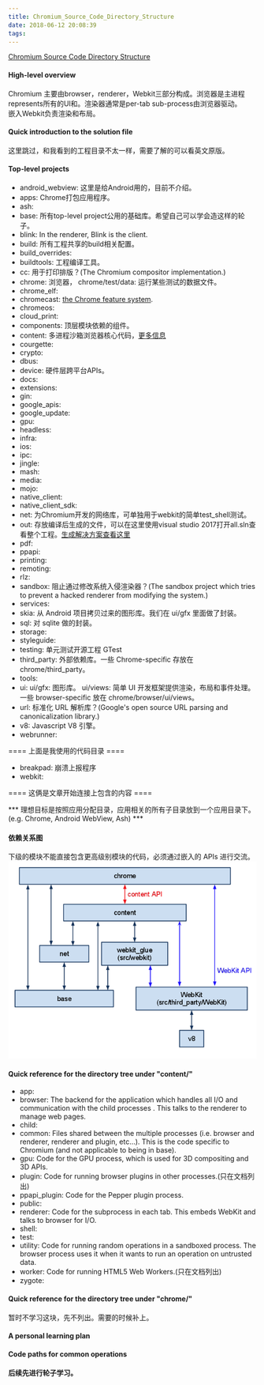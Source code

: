 ```yaml
---
title: Chromium_Source_Code_Directory_Structure
date: 2018-06-12 20:08:39
tags:
---
```

[Chromium Source Code Directory Structure](https://www.chromium.org/developers/how-tos/getting-around-the-chrome-source-code)

#### High-level overview
Chromium 主要由browser，renderer，Webkit三部分构成。浏览器是主进程represents所有的UI和。渲染器通常是per-tab sub-process由浏览器驱动。  
嵌入Webkit负责渲染和布局。

#### Quick introduction to the solution file
这里跳过，和我看到的工程目录不太一样，需要了解的可以看英文原版。

#### Top-level projects
 * android_webview: 这里是给Android用的，目前不介绍。
 * apps: Chrome打包应用程序。
 * ash:
 * base: 所有top-level project公用的基础库。希望自己可以学会造这样的轮子。
 * blink: In the renderer, Blink is the client.
 * build: 所有工程共享的build相关配置。
 * build_overrides:
 * buildtools: 工程编译工具。
 * cc: 用于打印排版？(The Chromium compositor implementation.)
 * chrome: 浏览器， chrome/test/data: 运行某些测试的数据文件。
 * chrome_elf:
 * chromecast: [the Chrome feature system](https://chromium.googlesource.com/chromium/src/+/master/base/feature_list.h).
 * chromeos:
 * cloud_print:
 * components: 顶层模块依赖的组件。
 * content: 多进程沙箱浏览器核心代码，[更多信息](https://www.chromium.org/developers/content-module)
 * courgette:
 * crypto:
 * dbus:
 * device: 硬件层跨平台APIs。
 * docs:
 * extensions:
 * gin:
 * google_apis:
 * google_update:
 * gpu:
 * headless:
 * infra:
 * ios:
 * ipc:
 * jingle:
 * mash:
 * media:
 * mojo:
 * native_client:
 * native_client_sdk:
 * net: 为Chromium开发的网络库，可单独用于webkit的简单test_shell测试。
 * out: 存放编译后生成的文件，可以在这里使用visual studio 2017打开all.sln查看整个工程。[生成解决方案查看这里](https://israel-liu.github.io/2018/06/12/Building-Chromium-for-Windows/)
 * pdf:
 * ppapi:
 * printing:
 * remoting:
 * rlz:
 * sandbox: 阻止通过修改系统入侵渲染器？(The sandbox project which tries to prevent a hacked renderer from modifying the system.)
 * services:
 * skia: 从 Android 项目拷贝过来的图形库。我们在 ui/gfx 里面做了封装。
 * sql: 对 sqlite 做的封装。
 * storage:
 * styleguide:
 * testing: 单元测试开源工程 GTest
 * third_party: 外部依赖库。一些 Chrome-specific 存放在 chrome/third_party。
 * tools:
 * ui: ui/gfx: 图形库。 ui/views: 简单 UI 开发框架提供渲染，布局和事件处理。一些 browser-specific 放在 chrome/browser/ui/views。
 * url: 标准化 URL 解析库？(Google's open source URL parsing and canonicalization library.)
 * v8: Javascript V8 引擎。
 * webrunner:

 ==== 上面是我使用的代码目录 ====
 * breakpad: 崩溃上报程序
 * webkit:

 ==== 这俩是文章开始连接上包含的内容 ====

 *** 理想目标是按照应用分配目录，应用相关的所有子目录放到一个应用目录下。(e.g. Chrome, Android WebView, Ash) ***

 #### 依赖关系图
 下级的模块不能直接包含更高级别模块的代码，必须通过嵌入的 APIs 进行交流。
 ![](https://github.com/israel-Liu/theForger/raw/master/images/dependencies_diagram.png)

 #### Quick reference for the directory tree under "content/"
 * app:
 * browser: The backend for the application which handles all I/O and communication with the child processes . This talks to the renderer to manage web pages.
 * child:
 * common: Files shared between the multiple processes (i.e. browser and renderer, renderer and plugin, etc...). This is the code specific to Chromium (and not applicable to being in base).
 * gpu: Code for the GPU process, which is used for 3D compositing and 3D APIs.
 * plugin: Code for running browser plugins in other processes.(只在文档列出)
 * ppapi_plugin: Code for the Pepper plugin process.
 * public:
 * renderer: Code for the subprocess in each tab. This embeds WebKit and talks to browser for I/O.
 * shell:
 * test:
 * utility: Code for running random operations in a sandboxed process.  The browser process uses it when it wants to run an operation on untrusted data.
 * worker: Code for running HTML5 Web Workers.(只在文档列出)
 * zygote:

#### Quick reference for the directory tree under "chrome/"
暂时不学习这块，先不列出。需要的时候补上。

#### A personal learning plan

#### Code paths for common operations

#### 后续先进行轮子学习。
